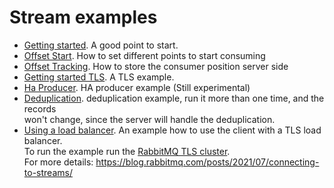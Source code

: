 Stream examples
===

 - [Getting started](./getting_started.go). A good point to start.
 - [Offset Start](./offsetStart/offset.go). How to set different points to start consuming
 - [Offset Tracking](./offsetTracking/offsetTracking.go). How to store the consumer position server side
 - [Getting started TLS](./tls/getting_started_tls.go). A TLS example.
 - [Ha Producer](./haProducer/producer.go). HA producer example (Still experimental) 
 - [Deduplication](./deduplication/deduplication.go). deduplication example, run it more than one time, and the records <br />
   won't change, since the server will handle the deduplication.
 - [Using a load balancer](./proxy/proxy.go). An example how to use the client with a TLS load balancer.<br />
   To run the example run the [RabbitMQ TLS cluster](../compose). <br />
   For more details: https://blog.rabbitmq.com/posts/2021/07/connecting-to-streams/
